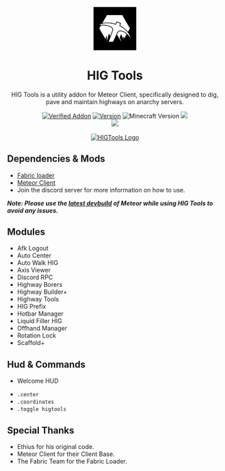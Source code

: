 <div align="center">
  <img src="/src/main/resources/assets/higtools/chat/icon.png" alt="logo" width="20%"/>
  <h1>HIG Tools</h1>
  <p>HIG Tools is a utility addon for Meteor Client, specifically designed to dig, pave and maintain highways on anarchy servers.</p>

  <a href="https://anticope.pages.dev/addons"><img src="https://img.shields.io/badge/Verified%20Addon-Yes-blueviolet" alt="Verified Addon"></a>
  <a href="https://github.com/RedCarlos26/higtools/releases"><img src="https://img.shields.io/badge/Version-v2.8.1-blueviolet" alt="Version"></a>
  <img src="https://img.shields.io/badge/MC%20Version-1.20.5/1.20.6-blueviolet" alt="Minecraft Version">
  <img src="https://img.shields.io/github/downloads/RedCarlos26/higtools/total?color=blueviolet&label=Total Downloads">
  <br><img src="https://img.shields.io/github/downloads/RedCarlos26/higtools/latest/total?color=blueviolet&label=Downloads for Latest Release">
</div>

<div align="center">
  <a href="https://discord.gg/a4jkKGJNdJ"><img src="https://invidget.switchblade.xyz/a4jkKGJNdJ" alt="HIGTools Logo"></a>
</div>

## Dependencies & Mods
- [Fabric loader](https://fabricmc.net/)
- [Meteor Client](https://meteorclient.com/)
- Join the discord server for more information on how to use.

***Note: Please use the [latest devbuild](https://meteorclient.com/download?devBuild=latest) of Meteor while using HIG Tools to avoid any issues.***

## Modules
- Afk Logout
- Auto Center
- Auto Walk HIG
- Axis Viewer
- Discord RPC
- Highway Borers
- Highway Builder+
- Highway Tools
- HIG Prefix
- Hotbar Manager
- Liquid Filler HIG
- Offhand Manager
- Rotation Lock
- Scaffold+

## Hud & Commands 
- Welcome HUD
<p>

- `.center`
- `.coordinates`
- `.toggle higtools`

## Special Thanks
- Ethius for his original code.
- Meteor Client for their Client Base.
- The Fabric Team for the Fabric Loader.

